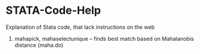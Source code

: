 # STATA-Code-Help
Explanation of Stata code, that lack instructions on the web
1. mahapick, mahaselectunique – finds best match based on Mahalanobis distance (maha.do)

